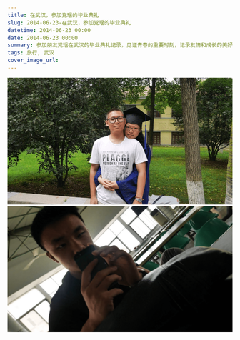 ```yaml
---
title: 在武汉，参加党瑶的毕业典礼
slug: 2014-06-23-在武汉，参加党瑶的毕业典礼
datetime: 2014-06-23 00:00
date: 2014-06-23 00:00
summary: 参加朋友党瑶在武汉的毕业典礼记录，见证青春的重要时刻，记录友情和成长的美好回忆。
tags: 旅行, 武汉
cover_image_url: 
---
```

![86793-5d5zgsruorc.png](../assets/2019/09/255079697.png)
![38332-ini6ps0qwdj.png](../assets/2019/09/1113689036.png)